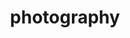 ---
layout: none
permalink: /photography/
title: photography
description: Some of the photos I've clicked
nav: true
nav_order: 4
---